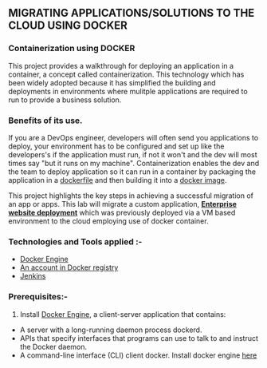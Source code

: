 
## MIGRATING APPLICATIONS/SOLUTIONS TO THE CLOUD USING DOCKER

### Containerization using **DOCKER**

This project provides a walkthrough for deploying an application in a container, a concept called containerization.
This technology which has been widely adopted because it has simplified the building and deployments in environments where mulitple applications are required to run to provide a business solution.

### Benefits of its use.
If you are a DevOps engineer, developers will often send you applications to deploy, your environment has to be configured and set up like the developers's if the application must run, if not it won't and the dev will most times say "but it runs on my machine". 
Containerization enables the dev and the team to deploy application so it can run in a container by packaging the application in a [dockerfile](https://docs.docker.com/reference/dockerfile/) and then building it into a [docker image](https://docs.docker.com/reference/cli/docker/image/).

This project highlights the key steps in achieving a successful migration of an app or apps.
This lab will migrate a custom application, **[Enterprise website deployment](https://github.com/Johnstx/DevOps_Projects/tree/main/Project_19)** which was previously deployed via a VM based environment to the cloud employing use of docker  container.

### Technologies and Tools applied :-
* [Docker Engine](https://docs.docker.com/engine/install/)
* [An account in Docker registry](https://hub.docker.com/)
* [Jenkins](https://www.jenkins.io/doc/)

### **Prerequisites:-**

1. Install [Docker Engine](https://docs.docker.com/engine/), a client-server application that contains: 
 * A server with a long-running daemon process dockerd.
 * APIs that specify interfaces that programs can use to talk to and instruct the Docker daemon.
 * A command-line interface (CLI) client docker.
Install docker engine [here](https://docs.docker.com/engine/install/)
